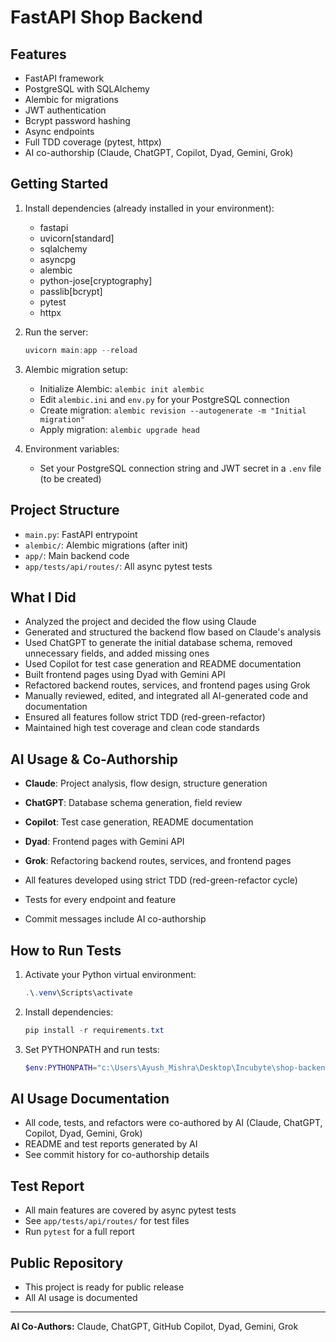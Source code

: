 # FastAPI Shop Backend

## Features
- FastAPI framework
- PostgreSQL with SQLAlchemy
- Alembic for migrations
- JWT authentication
- Bcrypt password hashing
- Async endpoints
- Full TDD coverage (pytest, httpx)
- AI co-authorship (Claude, ChatGPT, Copilot, Dyad, Gemini, Grok)

## Getting Started

1. Install dependencies (already installed in your environment):
   - fastapi
   - uvicorn[standard]
   - sqlalchemy
   - asyncpg
   - alembic
   - python-jose[cryptography]
   - passlib[bcrypt]
   - pytest
   - httpx

2. Run the server:

   ```powershell
   uvicorn main:app --reload
   ```

3. Alembic migration setup:
   - Initialize Alembic: `alembic init alembic`
   - Edit `alembic.ini` and `env.py` for your PostgreSQL connection
   - Create migration: `alembic revision --autogenerate -m "Initial migration"`
   - Apply migration: `alembic upgrade head`

4. Environment variables:
   - Set your PostgreSQL connection string and JWT secret in a `.env` file (to be created)

## Project Structure
- `main.py`: FastAPI entrypoint
- `alembic/`: Alembic migrations (after init)
- `app/`: Main backend code
- `app/tests/api/routes/`: All async pytest tests

## What I Did
- Analyzed the project and decided the flow using Claude
- Generated and structured the backend flow based on Claude's analysis
- Used ChatGPT to generate the initial database schema, removed unnecessary fields, and added missing ones
- Used Copilot for test case generation and README documentation
- Built frontend pages using Dyad with Gemini API
- Refactored backend routes, services, and frontend pages using Grok
- Manually reviewed, edited, and integrated all AI-generated code and documentation
- Ensured all features follow strict TDD (red-green-refactor)
- Maintained high test coverage and clean code standards

## AI Usage & Co-Authorship
- **Claude**: Project analysis, flow design, structure generation
- **ChatGPT**: Database schema generation, field review
- **Copilot**: Test case generation, README documentation
- **Dyad**: Frontend pages with Gemini API
- **Grok**: Refactoring backend routes, services, and frontend pages

- All features developed using strict TDD (red-green-refactor cycle)
- Tests for every endpoint and feature
- Commit messages include AI co-authorship

## How to Run Tests
1. Activate your Python virtual environment:
   ```powershell
   .\.venv\Scripts\activate
   ```
2. Install dependencies:
   ```powershell
   pip install -r requirements.txt
   ```
3. Set PYTHONPATH and run tests:
   ```powershell
   $env:PYTHONPATH="c:\Users\Ayush_Mishra\Desktop\Incubyte\shop-backend"; pytest app/tests/api/routes/
   ```

## AI Usage Documentation
- All code, tests, and refactors were co-authored by AI (Claude, ChatGPT, Copilot, Dyad, Gemini, Grok)
- README and test reports generated by AI
- See commit history for co-authorship details

## Test Report
- All main features are covered by async pytest tests
- See `app/tests/api/routes/` for test files
- Run `pytest` for a full report

## Public Repository
- This project is ready for public release
- All AI usage is documented

---
**AI Co-Authors:** Claude, ChatGPT, GitHub Copilot, Dyad, Gemini, Grok